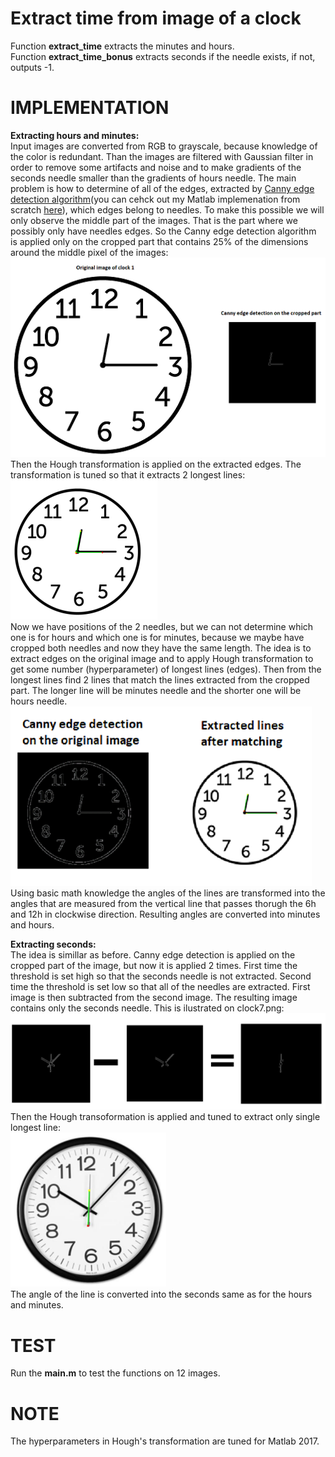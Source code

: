 # Extract time from image of a clock
Function **extract_time** extracts the minutes and hours.<br />
Function **extract_time_bonus** extracts seconds if the needle exists, if not, outputs -1.

# IMPLEMENTATION
**Extracting hours and minutes:**<br />
Input images are converted from RGB to grayscale, because knowledge of the color is redundant. Than the images are filtered with Gaussian filter in order to remove some artifacts and noise and to make gradients of the seconds needle smaller than the gradients of hours needle. 
The main problem is how to determine of all of the edges, extracted by [Canny edge detection algorithm](https://en.wikipedia.org/wiki/Canny_edge_detector)(you can cehck out my Matlab implemenation from scratch [here](https://en.wikipedia.org/wiki/Canny_edge_detector)), which edges belong to needles. To make this possible we will only observe the middle part of the images. That is the part where we possibly only have needles edges.
So the Canny edge detection algorithm is applied only on the cropped part that contains 25% of the dimensions around the middle pixel of the images:<br />
![img1](https://github.com/Digital-Image-Processing-kosta/Extract-time-from-image-of-a-clock/blob/master/garbage/1.png)<br />
Then the Hough transformation is applied on the extracted edges. The transformation is tuned so that it extracts 2 longest lines:<br />
![img1](https://github.com/Digital-Image-Processing-kosta/Extract-time-from-image-of-a-clock/blob/master/garbage/2.png)<br />
Now we have positions of the 2 needles, but we can not determine which one is for hours and which one is for minutes, because we maybe have cropped both needles and now they have the same length. The idea is to extract edges on the original image and to apply Hough transformation to get some number (hyperparameter) of longest lines (edges). Then from the longest lines find 2 lines that match the lines extracted from the cropped part. The longer line will be minutes needle and the shorter one will be hours needle.<br />
![3 img](https://github.com/Digital-Image-Processing-kosta/Extract-time-from-image-of-a-clock/blob/master/garbage/3.png)
Using basic math knowledge the angles of the lines are transformed into the angles that are measured from the vertical line that passes thorugh the 6h and 12h in clockwise direction. Resulting angles are converted into minutes and hours.

**Extracting seconds:**<br />
The idea is simillar as before. Canny edge detection is applied on the cropped part of the image, but now it is applied 2 times. First time the threshold is set high so that the seconds needle is not extracted. Second time the threshold is set low so that all of the needles are extracted. First image is then subtracted from the second image. The resulting image contains only the seconds needle. This is ilustrated on clock7.png:<br />
![4 img](https://github.com/Digital-Image-Processing-kosta/Extract-time-from-image-of-a-clock/blob/master/garbage/6.png)<br />
Then the Hough transoformation is applied and tuned to extract only single longest line:<br />
![5 img](https://github.com/Digital-Image-Processing-kosta/Extract-time-from-image-of-a-clock/blob/master/garbage/7.png)<br />
The angle of the line is converted into the seconds same as for the hours and minutes.
# TEST 
Run the **main.m** to test the functions on 12 images.

# NOTE
The hyperparameters in Hough's transformation are tuned for Matlab 2017.
